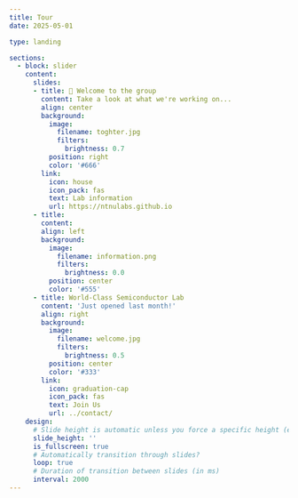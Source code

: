 ```yaml
---
title: Tour
date: 2025-05-01

type: landing

sections:
  - block: slider
    content:
      slides:
      - title: 👋 Welcome to the group
        content: Take a look at what we're working on...
        align: center
        background:
          image:
            filename: toghter.jpg
            filters:
              brightness: 0.7
          position: right
          color: '#666'
        link:
          icon: house
          icon_pack: fas
          text: Lab information
          url: https://ntnulabs.github.io
      - title: 
        content: 
        align: left
        background:
          image:
            filename: information.png
            filters:
              brightness: 0.0
          position: center
          color: '#555'
      - title: World-Class Semiconductor Lab
        content: 'Just opened last month!'
        align: right
        background:
          image:
            filename: welcome.jpg
            filters:
              brightness: 0.5
          position: center
          color: '#333'
        link:
          icon: graduation-cap
          icon_pack: fas
          text: Join Us
          url: ../contact/
    design:
      # Slide height is automatic unless you force a specific height (e.g. '400px')
      slide_height: ''
      is_fullscreen: true
      # Automatically transition through slides?
      loop: true
      # Duration of transition between slides (in ms)
      interval: 2000
---
```

